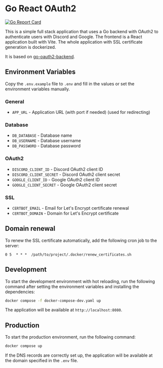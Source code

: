 # Go React OAuth2

[![Go Report Card](https://goreportcard.com/badge/github.com/WieseChristoph/go-react-oauth2/backend)](https://goreportcard.com/report/github.com/WieseChristoph/go-react-oauth2/backend)

This is a simple full stack application that uses a Go backend with OAuth2 to authenticate users with Discord and Google. The frontend is a React application built with Vite. The whole application with SSL certificate generation is dockerized.

It is based on [go-oauth2-backend](https://github.com/WieseChristoph/go-oauth2-backend).

## Environment Variables

Copy the `.env.example` file to `.env` and fill in the values or set the environment variables manually.

### General
- `APP_URL` - Application URL (with port if needed) (used for redirecting)

### Database
- `DB_DATABASE` - Database name
- `DB_USERNAME` - Database username
- `DB_PASSWORD` - Database password

### OAuth2
- `DISCORD_CLIENT_ID` - Discord OAuth2 client ID
- `DISCORD_CLIENT_SECRET` - Discord OAuth2 client secret
- `GOOGLE_CLIENT_ID` - Google OAuth2 client ID
- `GOOGLE_CLIENT_SECRET` - Google OAuth2 client secret

### SSL
- `CERTBOT_EMAIL` - Email for Let's Encrypt certificate renewal
- `CERTBOT_DOMAIN` - Domain for Let's Encrypt certificate

## Domain renewal

To renew the SSL certificate automatically, add the following cron job to the server:

```
0 5  * * *  /path/to/project/.docker/renew_certificates.sh
```

## Development

To start the development environment with hot reloading, run the following command after setting the environment variables and installing the dependencies:

```bash
docker compose -f docker-compose-dev.yaml up
```

The application will be available at `http://localhost:8080`.

## Production

To start the production environment, run the following command:

```bash
docker compose up
```

If the DNS records are correctly set up, the application will be available at the domain specified in the `.env` file.
